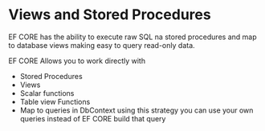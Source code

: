 # Views and Stored Procedures

EF CORE has the ability to execute raw SQL na stored procedures and map to database views making easy to query read-only data.

EF CORE Allows you to work directly with 

* Stored Procedures
* Views
* Scalar functions
* Table view Functions
* Map to queries in DbContext
  using this strategy you can use your own queries instead of EF CORE build that query
